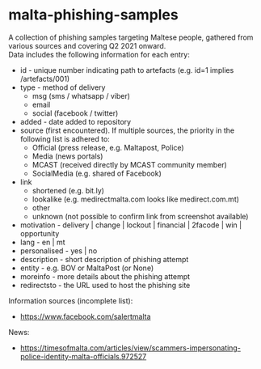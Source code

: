 # malta-phishing-samples

A collection of phishing samples targeting Maltese people, gathered from various sources and covering Q2 2021 onward.  
Data includes the following information for each entry:
- id - unique number indicating path to artefacts (e.g. id=1 implies /artefacts/001)
- type - method of delivery 
  - msg (sms / whatsapp / viber)
  - email
  - social (facebook / twitter)
- added - date added to repository
- source (first encountered). If multiple sources, the priority in the following list is adhered to:
  - Official (press release, e.g. Maltapost, Police)
  - Media (news portals)
  - MCAST (received directly by MCAST community member)
  - SocialMedia (e.g. shared of Facebook)
- link 
  - shortened (e.g. bit.ly)
  - lookalike (e.g. medirectmalta.com looks like medirect.com.mt)
  - other
  - unknown (not possible to confirm link from screenshot available) 
- motivation - delivery | change | lockout | financial | 2facode | win | opportunity
- lang - en | mt
- personalised - yes | no
- description - short description of phishing attempt
- entity - e.g. BOV or MaltaPost (or None)
- moreinfo - more details about the phishing attempt
- redirectsto - the URL used to host the phishing site

Information sources (incomplete list):
- https://www.facebook.com/salertmalta

News:
- https://timesofmalta.com/articles/view/scammers-impersonating-police-identity-malta-officials.972527
